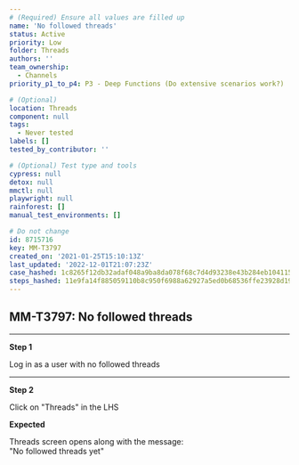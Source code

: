 ```yaml
---
# (Required) Ensure all values are filled up
name: 'No followed threads'
status: Active
priority: Low
folder: Threads
authors: ''
team_ownership:
  - Channels
priority_p1_to_p4: P3 - Deep Functions (Do extensive scenarios work?)

# (Optional)
location: Threads
component: null
tags:
  - Never tested
labels: []
tested_by_contributor: ''

# (Optional) Test type and tools
cypress: null
detox: null
mmctl: null
playwright: null
rainforest: []
manual_test_environments: []

# Do not change
id: 8715716
key: MM-T3797
created_on: '2021-01-25T15:10:13Z'
last_updated: '2022-12-01T21:07:23Z'
case_hashed: 1c8265f12db32adaf048a9ba8da078f68c7d4d93238e43b284eb104115ae407485b417b0415ad85f98b82f53d97a69a2
steps_hashed: 11e9fa14f885059110b8c950f6988a62927a5ed0b68536ffe23928d19973accf942ffbc20e19b52814a8fba723428ffc
---
```


<!-- (Auto-generated) Based on frontmatter's "key" and "name" -->

## MM-T3797: No followed threads

---

**Step 1**

Log in as a user with no followed threads

---

**Step 2**

Click on "Threads" in the LHS

**Expected**

Threads screen opens along with the message:\
"No followed threads yet"
